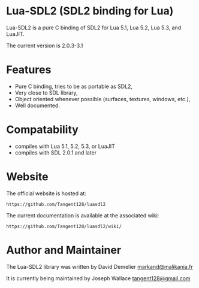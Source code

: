Lua-SDL2 (SDL2 binding for Lua)
==================================

Lua-SDL2 is a pure C binding of SDL2 for Lua 5.1, Lua 5.2, Lua 5.3, and LuaJIT.

The current version is 2.0.3-3.1

Features
========

* Pure C binding, tries to be as portable as SDL2,
* Very close to SDL library,
* Object oriented whenever possible (surfaces, textures, windows, etc.),
* Well documented.

Compatability
=============

* compiles with Lua 5.1, 5.2, 5.3, or LuaJIT
* compiles with SDL 2.0.1 and later

Website
=======

The official website is hosted at:

	https://github.com/Tangent128/luasdl2

The current documentation is available at the associated wiki:

	https://github.com/Tangent128/luasdl2/wiki/

Author and Maintainer
=====================

The Lua-SDL2 library was written by David Demelier <markand@malikania.fr>

It is currently being maintained by Joseph Wallace <tangent128@gmail.com>

